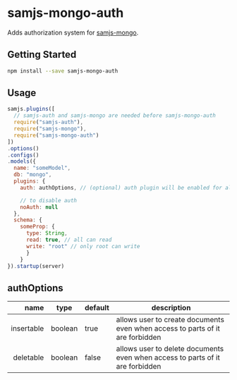 # samjs-mongo-auth

Adds authorization system for [samjs-mongo](https://github.com/SAMjs/samjs-mongo).

## Getting Started
```sh
npm install --save samjs-mongo-auth
```

## Usage
```js
samjs.plugins([
  // samjs-auth and samjs-mongo are needed before samjs-mongo-auth
  require("samjs-auth"),
  require("samjs-mongo"),
  require("samjs-mongo-auth")
])
.options()
.configs()
.models({
  name: "someModel",
  db: "mongo",
  plugins: {
    auth: authOptions, // (optional) auth plugin will be enabled for all monog models by default

    // to disable auth
    noAuth: null
  },
  schema: {
    someProp: {
      type: String,
      read: true, // all can read
      write: "root" // only root can write
      }
    }
}).startup(server)
```
## authOptions
name | type | default | description
---: | --- | --- | ---
insertable | boolean | true | allows user to create documents even when access to parts of it are forbidden
deletable | boolean | false | allows user to delete documents even when access to parts of it are forbidden
